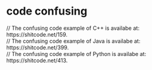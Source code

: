 # code confusing


// The confusing code example of C++ is availabe at: https://<span></span>shitcode.net/159.<br/>
// The confusing code example of Java is availabe at: https://<span></span>shitcode.net/399. <br/>
// The confusing code example of Python is availabe at: https://<span></span>shitcode.net/413. 
